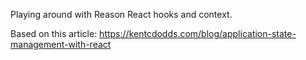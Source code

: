 
Playing around with Reason React hooks and context.
 
Based on this article: https://kentcdodds.com/blog/application-state-management-with-react